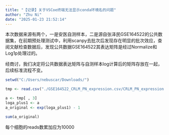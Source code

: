 ```yaml
---
title: "【记录】关于VSCoe终端无法显示conda环境名的问题"
author: "Zhu Ni"
date: "2025-01-23 21:52:14"
---
```


本次数据来源有两个，一是安医自测样本，二是源自张泽民GSE164522的公共数据集，在前期预处理测试中，利用scanpy去批次后发现存在明显的批次效应，查阅文献检查数据后，发现公共数据GSE164522其表达矩阵是经过Normalize和Log1p处理过的。

经商讨，我们决定将公共数据表达矩阵与自测样本log计算后的矩阵存放在一起，后续标准流程不变。

```r
setwd("C:/Users/nebuscar/Downloads/")

tmp <- read.csv("./GSE164522_CRLM_PN_expression.csv/CRLM_PN_expression.csv")

a <- tmp[ , 3]
loga_plus1 <- a
a_original <- exp(loga_plus1) - 1

sum(a_original)
```

每个细胞的reads数累加应为10000